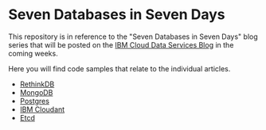 # Seven Databases in Seven Days

This repository is in reference to the "Seven Databases in Seven Days" blog series that will be posted on the [IBM Cloud Data Services Blog](https://developer.ibm.com/clouddataservices/blog/) in the coming weeks.

Here you will find code samples that relate to the individual articles.

* [RethinkDB](/rethinkdb)
* [MongoDB](/mongodb)
* [Postgres](/postgres)
* [IBM Cloudant](/cloudant)
* [Etcd](/etcd)

